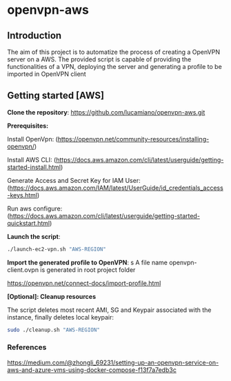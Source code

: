 # openvpn-aws
## Introduction
The aim of this project is to automatize the process of creating a OpenVPN server on a AWS.
The provided script is capable of providing the functionalities of a VPN, deploying the server and generating a profile to be imported in OpenVPN client
## Getting started [AWS]
**Clone the repository**:
https://github.com/lucamiano/openvpn-aws.git

**Prerequisites:**

Install OpenVpn: (https://openvpn.net/community-resources/installing-openvpn/)

Install AWS CLI: (https://docs.aws.amazon.com/cli/latest/userguide/getting-started-install.html)

Generate Access and Secret Key for IAM User: (https://docs.aws.amazon.com/IAM/latest/UserGuide/id_credentials_access-keys.html)

Run aws configure: (https://docs.aws.amazon.com/cli/latest/userguide/getting-started-quickstart.html)

**Launch the script**:

```bash
./launch-ec2-vpn.sh "AWS-REGION"
```
**Import the generated profile to OpenVPN**:
s
A file name openvpn-client.ovpn is generated in root project folder

https://openvpn.net/connect-docs/import-profile.html

**[Optional]: Cleanup resources** 

The script deletes most recent AMI, SG and Keypair associated with the instance, finally deletes local keypair:
```bash
sudo ./cleanup.sh "AWS-REGION"
```


### References
https://medium.com/@zhongli_69231/setting-up-an-openvpn-service-on-aws-and-azure-vms-using-docker-compose-f13f7a7edb3c


